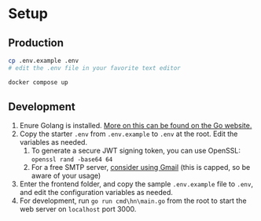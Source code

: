 # Setup

## Production
```bash
cp .env.example .env
# edit the .env file in your favorite text editor

docker compose up
```

## Development
1. Enure Golang is installed. [More on this can be found on the Go website.](https://go.dev/doc/install)
2. Copy the starter `.env` from `.env.example` to `.env` at the root. Edit the variables as needed.
    1. To generate a secure JWT signing token, you can use OpenSSL: `openssl rand -base64 64`
    2. For a free SMTP server, [consider using Gmail](https://support.google.com/a/answer/176600?hl=en) (this is capped, so be aware of your usage)
3. Enter the frontend folder, and copy the sample `.env.example` file to `.env`, and edit the configuration variables as needed.
4. For development, run `go run cmd\hn\main.go` from the root to start the web server on `localhost` port 3000.
